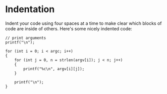 # Indentation

Indent your code using four spaces at a time to make clear which blocks of code are
inside of others. Here's some nicely indented code:

    // print arguments
    printf("\n");
    
    for (int i = 0; i < argc; i++)
    {
        for (int j = 0, n = strlen(argv[i]); j < n; j++)
        {
            printf("%c\n", argv[i][j]);
        }
    
        printf("\n");
    }
